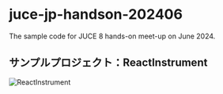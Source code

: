 # juce-jp-handson-202406
The sample code for JUCE 8 hands-on meet-up on June 2024.

## サンプルプロジェクト：ReactInstrument

![ReactInstrument](.image/plugin-demo.gif)

